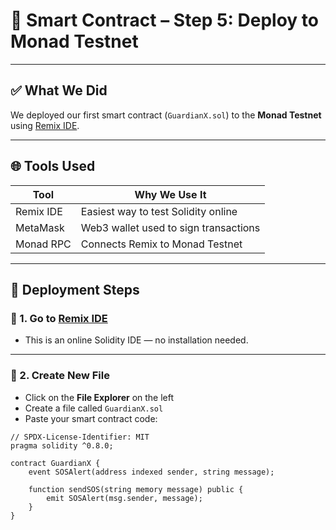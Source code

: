# 🚀 Smart Contract – Step 5: Deploy to Monad Testnet

---

## ✅ What We Did

We deployed our first smart contract (`GuardianX.sol`) to the **Monad Testnet** using [Remix IDE](https://remix.ethereum.org).

---

## 🌐 Tools Used

| Tool        | Why We Use It                          |
|-------------|----------------------------------------|
| Remix IDE   | Easiest way to test Solidity online    |
| MetaMask    | Web3 wallet used to sign transactions  |
| Monad RPC   | Connects Remix to Monad Testnet        |

---

## 🧪 Deployment Steps

### 🥽 1. Go to [Remix IDE](https://remix.ethereum.org)

- This is an online Solidity IDE — no installation needed.

---

### 📄 2. Create New File

- Click on the **File Explorer** on the left
- Create a file called `GuardianX.sol`
- Paste your smart contract code:

```solidity
// SPDX-License-Identifier: MIT
pragma solidity ^0.8.0;

contract GuardianX {
    event SOSAlert(address indexed sender, string message);

    function sendSOS(string memory message) public {
        emit SOSAlert(msg.sender, message);
    }
}
